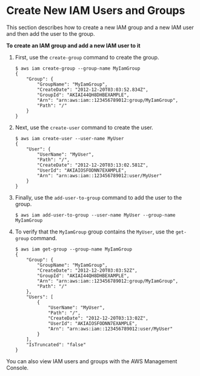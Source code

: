 # Create New IAM Users and Groups<a name="cli-iam-new-user-group"></a>

This section describes how to create a new IAM group and a new IAM user and then add the user to the group\.

**To create an IAM group and add a new IAM user to it**

1. First, use the `create-group` command to create the group\.

   ```
   $ aws iam create-group --group-name MyIamGroup
   {
       "Group": {
           "GroupName": "MyIamGroup",
           "CreateDate": "2012-12-20T03:03:52.834Z",
           "GroupId": "AKIAI44QH8DHBEXAMPLE",
           "Arn": "arn:aws:iam::123456789012:group/MyIamGroup",
           "Path": "/"
       }
   }
   ```

1. Next, use the `create-user` command to create the user\.

   ```
   $ aws iam create-user --user-name MyUser
   {
       "User": {
           "UserName": "MyUser",
           "Path": "/",
           "CreateDate": "2012-12-20T03:13:02.581Z",
           "UserId": "AKIAIOSFODNN7EXAMPLE",
           "Arn": "arn:aws:iam::123456789012:user/MyUser"
       }
   }
   ```

1. Finally, use the `add-user-to-group` command to add the user to the group\.

   ```
   $ aws iam add-user-to-group --user-name MyUser --group-name MyIamGroup
   ```

1. To verify that the `MyIamGroup` group contains the `MyUser`, use the `get-group` command\.

   ```
   $ aws iam get-group --group-name MyIamGroup
   {
       "Group": {
           "GroupName": "MyIamGroup",
           "CreateDate": "2012-12-20T03:03:52Z",
           "GroupId": "AKIAI44QH8DHBEXAMPLE",
           "Arn": "arn:aws:iam::123456789012:group/MyIamGroup",
           "Path": "/"
       },
       "Users": [
           {
               "UserName": "MyUser",
               "Path": "/",
               "CreateDate": "2012-12-20T03:13:02Z",
               "UserId": "AKIAIOSFODNN7EXAMPLE",
               "Arn": "arn:aws:iam::123456789012:user/MyUser"
           }
       ],
       "IsTruncated": "false"
   }
   ```

You can also view IAM users and groups with the AWS Management Console\.